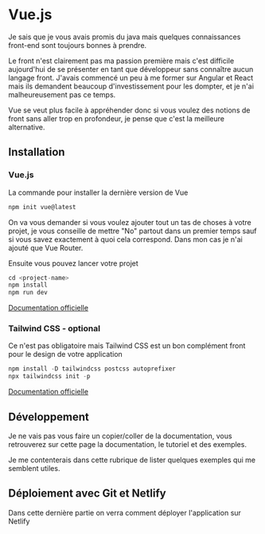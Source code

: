 # Vue.js

Je sais que je vous avais promis du java mais quelques connaissances front-end sont toujours bonnes à prendre.

Le front n'est clairement pas ma passion première mais c'est difficile aujourd'hui de se présenter en tant que développeur sans connaître aucun langage front. J'avais commencé un peu à me former sur Angular et React mais ils demandent beaucoup d'investissement pour les dompter, et je n'ai malheureusement pas ce temps. 

Vue se veut plus facile à appréhender donc si vous voulez des notions de front sans aller trop en profondeur, je pense que c'est la meilleure alternative.

## Installation

### Vue.js

La commande pour installer la dernière version de Vue

``` Vue.js
npm init vue@latest 
```

On va vous demander si vous voulez ajouter tout un tas de choses à votre projet, je vous conseille de mettre "No" partout dans un premier temps sauf si vous savez exactement à quoi cela correspond. Dans mon cas je n'ai ajouté que Vue Router. 

Ensuite vous pouvez lancer votre projet

``` Vue.js
cd <project-name>
npm install
npm run dev
```

[Documentation officielle](https://vuejs.org/guide/quick-start.html#creating-a-vue-application)

### Tailwind CSS - optional

Ce n'est pas obligatoire mais Tailwind CSS est un bon complément front pour le design de votre application

``` Vue.js
npm install -D tailwindcss postcss autoprefixer
npx tailwindcss init -p 
```

[Documentation officielle](https://tailwindcss.com/docs/guides/vite#vue)

## Développement

Je ne vais pas vous faire un copier/coller de la documentation, vous retrouverez sur cette page la documentation, le tutoriel et des exemples.

Je me contenterais dans cette rubrique de lister quelques exemples qui me semblent utiles.

## Déploiement avec Git et Netlify

Dans cette dernière partie on verra comment déployer l'application sur Netlify
